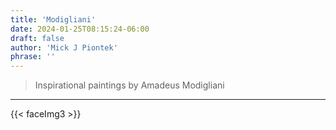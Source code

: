 ```yaml
---
title: 'Modigliani'
date: 2024-01-25T08:15:24-06:00
draft: false
author: 'Mick J Piontek'
phrase: ''
---
```

>Inspirational paintings by Amadeus Modigliani
---
{{< faceImg3 >}}
  



